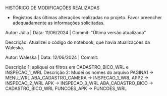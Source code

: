 HISTÓRICO DE MODIFICAÇÕES REALIZADAS

* Registros das últimas alterações realizadas no projeto. Favor preencher adequadamente as informações solicitadas. 

Autor: Júlia | Data: 11/06/2024  |  Commit: "Última versão atualizada"

Descrição: Atualizei o código do notebook, que havia atualizações da Waleska.

Autor: Waleska | Data: 12/06/2024  |  Commit: 

Descrição 1: apliquei os filtros em CADASTRO_BICO_WRL e INSPECAO_1_WRL
Descrição 2: Mudei os nomes do arquivo
        PAGINA1 -> MENU_WRL
        ABA_CADASTRO_CAMERA -> INSPECAO_1_WRL
        APP2 -> INSPECAO_2_WRL
        APK -> INSPECAO_3_WRL
        ABA_CADASTRO_BICO -> CADASTRO_BICO_WRL
        FUNCOES_APK -> FUNCOES_WRL
